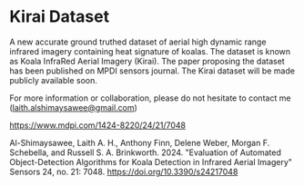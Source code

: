 # Kirai Dataset
A new accurate ground truthed dataset of aerial high dynamic range infrared imagery containing heat signature of koalas. The dataset is known as Koala InfraRed Aerial Imagery (Kirai). The paper proposing the dataset has been published on MPDI sensors journal. The Kirai dataset will be made publicly available soon.

For more information or collaboration, please do not hesitate to contact me  (laith.alshimaysawee@gmail.com)

https://www.mdpi.com/1424-8220/24/21/7048

Al-Shimaysawee, Laith A. H., Anthony Finn, Delene Weber, Morgan F. Schebella, and Russell S. A. Brinkworth. 2024. "Evaluation of Automated Object-Detection Algorithms for Koala Detection in Infrared Aerial Imagery" Sensors 24, no. 21: 7048. https://doi.org/10.3390/s24217048
